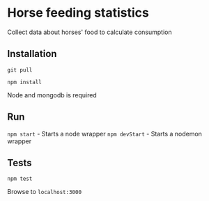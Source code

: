 # Horse feeding statistics
Collect data about horses' food to calculate consumption

## Installation
`git pull`

`npm install`

Node and mongodb is required

## Run
`npm start` - Starts a node wrapper
`npm devStart` - Starts a nodemon wrapper

## Tests
`npm test`

Browse to `localhost:3000`
